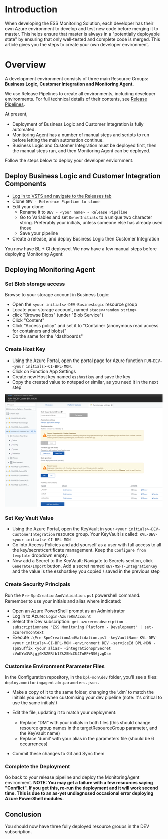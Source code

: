 # Introduction
When developing the ESS Monitoring Solution, each developer has their own Azure environment to develop and test new code before merging it to master. This helps ensure that master is always in a "potentially deployable state" by ensuring that only well-tested and complete code is merged. This article gives you the steps to create your own developer environment.

# Overview
A development environment consists of three main Resource Groups: **Business Logic, Customer Integration and Monitoring Agent.**

We use Release Pipelines to create all environments, including developer environments. For full technical details of their contents, see [Release Pipelines](/Technical-Details-Monitoring-Platform/Release-Pipelines).

At present,
- Deployment of Business Logic and Customer Integration is fully automated. 
- Monitoring Agent has a number of manual steps and scripts to run before letting the main automation continue.
- Business Logic and Customer Integration must be deployed first, then the manual steps run, and then Monitoring Agent can be deployed.

Follow the steps below to deploy your developer enviornment.

## Deploy Business Logic and Customer Integration Components

- [Log in to VSTS and navigate to the Releases tab](https://easplatform.visualstudio.com/Monitoring/_release)
- Clone `DEV - Reference Pipeline to clone` 
- Edit your clone:
  - Rename it to `DEV - <your name> - Release Pipeline`
  - Go to Variables and set `OwnerInitials` to a unique two character string. Preferably your initials, unless someone else has already used those
  - Save your pipeline
- Create a release, and deploy Business Logic then Customer Integration

You now have BL + CI deployed. We now have a few manual steps before deploying Monitoring Agent:

## Deploying Monitoring Agent
### Set Blob storage access
Browse to your storage account in Business Logic: 
- Open the `<your initials>-DEV-BusinesLogic` resource group
- Locate your storage account, named `stadev<random string>`
- click "Browse Blobs" (under "Blob Service")
- Click "Content"
- Click "Access policy" and set it to "Container (anonymous read access for containers and blobs)"
- Do the same for the  "dashboards"

### Create Host Key 
- Using the Azure Portal, open the portal page for Azure function `FUN-DEV-<your initials>-CI-BPL-MON`.
- Click on Function App Settings
- Create new Host key named `esshostkey` and save the key
- Copy the created value to notepad or similar, as you need it in the next step

 ![image.png](.attachments/image-f8e9f4f5-5be6-49e0-ab24-f3d34fbacdcf.png)



### Set Key Vault Value
- Using the Azure Portal, open the KeyVault in your `<your initials>-DEV-CustomerIntegration` resource group. Your KeyVault is called: `KVL-DEV-<your initials>-CI-BPL-MON`
- Go into Access Policies and add yourself as a user with full access to all the key/secret/certificate management. Keep the `Configure from template` dropdown empty.
- Now add a Secret to the KeyVault: Navigate to Secrets section, click `Generate/Import` button. Add a secret named `KEY-MSFT-IntegrationKey` and the value is the esshostkey you copied / saved in the previous step

### Create Security Principals
Run the `Pre-SpnCreationAndValidation.ps1`  powershell command. Remember to use your initials and alias where indicated:

- Open an Azure PowerShell prompt as an Administrator
- Log in to Azure: `Login-AzureRmAccount`
- Select the Dev subscription: `get-azurermsubscription -subscriptionname "ESS Monitoring Platform - Development" | set-azurermcontext`
- Execute `.\Pre-SpnCreationAndValidation.ps1 -keyVaultName KVL-DEV-<your initials>-CI-BPL-MON -environment DEV -serviceId BPL-MON -spnSuffix <your alias> -integrationSpnSecret zVuKYw3VRjgjGK5ZERfb1Zk2SNcCU4TnEF+NS6jzgDs=` 

### Customise Environment Parameter Files
In the Configuration repository, in the `bpl-mon\dev` folder, you’ll see a files: `deploy.monitoringagent.dm.parameters.json` .

- Make a copy of it to the same folder, changing the ‘.dm’ to match the initials you used when customising your dev pipeline (note: it's critical to use the same initials!)
- Edit the file, updating it to match your deployment:
  - Replace “DM“ with your initials in both files (this should change resource group names in the targetResourceGroup parameter, and the KeyVault name)
  - Replace ‘dumil’ with your alias in the parameters file (should be 6 occurrences)

- Commit these changes to Git and Sync them

### Complete the Deployment
Go back to your release pipeline and deploy the MonitoringAgent environment. 
**NOTE: You may get a failure with a few resources saying "Conflict". If you get this, re-run the deployment and it will work second time. This is due to an as-yet undiagnosed occasional error deploying Azure PowerShell modules.**
## Conclusion
You should now have three fully deployed resource groups in the DEV subscription.